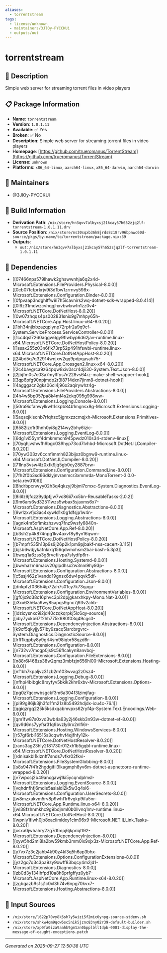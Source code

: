 ```yaml
---
aliases:
  - torrentstream
tags:
  - license/unknown
  - maintainers/3JlOy-PYCCKUi
  - outputs/out
---
```


# torrentstream

## 📝 Description

Simple web server for streaming torrent files in video players

## 📋 Package Information

- **Name**: `torrentstream`
- **Version**: `1.0.1.11`
- **Available**: ✅ Yes
- **Broken**: ✅ No
- **Description**: Simple web server for streaming torrent files in video players
- **Homepage**: [https://github.com/trueromanus/TorrentStream](https://github.com/trueromanus/TorrentStream)
- **License**: `unknown`
- **Platforms**: `x86_64-linux`, `aarch64-linux`, `x86_64-darwin`, `aarch64-darwin`
## 👥 Maintainers

- @3JlOy-PYCCKUi


## 🔧 Build Information

- **Derivation Path**: `/nix/store/hn3qvv7albyxsj21kcay57h652zjq2lf-torrentstream-1.0.1.11.drv`
- **Source Position**: `/nix/store/ns30sqxb36k8jrds8z18rv96bpnwc60d-source/pkgs/by-name/to/torrentstream/package.nix:39`
- **Outputs**:
  - `out`:  `/nix/store/hn3qvv7albyxsj21kcay57h652zjq2lf-torrentstream-1.0.1.11`

## 🔗 Dependencies

- [[07466nps579lhawk2ghswwnhja6q2x4d-Microsoft.Extensions.FileProviders.Physical-8.0.0]]
- [[0cb07fcfprkrjv9i3d1bw1zrrnvy598x-Microsoft.Extensions.Configuration.Binder-8.0.0]]
- [[0fpvaap3ndghlffw9l7h5icavnirs2wq-dotnet-sdk-wrapped-8.0.414]]
- [[0l6z31mdwzcvhqgjhxvbwlxwfn1zz0v4-Microsoft.NETCore.DotNetHost-8.0.20]]
- [[0w07zhqqs4ps002831snix9g7mhpy65h-Microsoft.NETCore.App.Host.linux-x64-8.0.20]]
- [[1bh34njlxbzazqplynp72rpfr2a9q9cf-System.ServiceProcess.ServiceController-8.0.0]]
- [[1cc4qsl7260aqgw6gy9flwbyp6d62jav-runtime.linux-x64.Microsoft.NETCore.DotNetHostPolicy-8.0.20]]
- [[1ssax255z03n6flk73rp52p491hfswbi-runtime.linux-x64.Microsoft.NETCore.DotNetAppHost-8.0.20]]
- [[24bd5q7q32914wnjxw2qq9pdpqasah75-Microsoft.NETCore.App.Crossgen2.linux-x64-8.0.20]]
- [[2c4bavgrca9z64pqw8xiv0scr4djii30-System.Text.Json-8.0.0]]
- [[2jbjfm0s7c03a7mylffys7n228vs64rz-make-shell-wrapper-hook]]
- [[3qp6pfg90npjmdp2r3l8714dxn7jinm8-dotnet-hook]]
- [[4agggacn2gks06cl4j96x2aqirywhz4g-Microsoft.Extensions.FileProviders.Abstractions-8.0.0]]
- [[4h4w5bp057pa8k4mf4s2ckq095g998ww-Microsoft.Extensions.Logging.Console-8.0.0]]
- [[50ra9icfanwylkwh1skpb84b1mgnsx8g-Microsoft.Extensions.Logging-8.0.0]]
- [[5aqsxjkiscnb7rfqhzc5jgmxzzcmqjxh-Microsoft.Extensions.Primitives-8.0.0]]
- [[6582izc1r3hnh0yi8g214wy2bhy6izic-Microsoft.Extensions.Logging.EventLog-8.0.0]]
- [[6dg1vi55ynf4dmkmmcn945pwdz010s34-stdenv-linux]]
- [[70yqhjvshwfh6bgc039hyp73cd7lvhbd-Microsoft.DotNet.ILCompiler-8.0.20]]
- [[70yw303zv6ccnfimmh823bijxz0bgnw9-runtime.linux-x64.Microsoft.DotNet.ILCompiler-8.0.20]]
- [[71lnp3vsw4lz0xfk9jq5gb0cy2887brw-Microsoft.Extensions.Configuration.CommandLine-8.0.0]]
- [[7fh2f0b3sd66dklyjnvranmcr3xmmrda-MonoTorrent-3.0.0-beta.rev0106]]
- [[8hdrbpcnwyy02h3q4qkzyj9bjml7cmxc-System.Diagnostics.EventLog-8.0.0]]
- [[8i6lz9jfqzz9ydpfjjw7vc86ii7xx5bn-ReusableTasks-2.0.2]]
- [[9m6ars6yd32511wzs5wbax5sjaxms6x7-Microsoft.Extensions.Diagnostics.Abstractions-8.0.0]]
- [[9w1zxvfjx3ac4xywld1k0g1dfsjp1w4n-Microsoft.Extensions.Logging.Abstractions-8.0.0]]
- [[agnk4m5xfimkzhzvvq7fnz9wsfy6840n-Microsoft.AspNetCore.App.Ref-8.0.20]]
- [[b3sh2p4k874npg1kv4axvf8y8yn16qwm-Microsoft.NETCore.DotNetHostPolicy-8.0.20]]
- [[b7mpfr535h13p9s9j26p2k1pm9pjbakf-nss-cacert-3.115]]
- [[bjsb6wdjykafnkixq156qdvmxhsm2bai-bash-5.3p3]]
- [[bwqq1a6zss3g8rvcfiivpa7sfydfp6rr-Microsoft.Extensions.Hosting.Systemd-8.0.0]]
- [[bwvhazm6macv20glpdhsx2w3nm9hy93p-Microsoft.Extensions.Configuration.Abstractions-8.0.0]]
- [[c5ssj462z1vandd19gnsx6dw4pqvk5df-Microsoft.Extensions.Configuration.Json-8.0.0]]
- [[dnkpfzf036h4ip72ah7s01cy7k73qaga-Microsoft.Extensions.Configuration.EnvironmentVariables-8.0.0]]
- [[gf0jx9d38c16phvc3pi2dpjgkarxhkpy-Mono.Nat-3.0.0]]
- [[i3xx63h6aa9wy85apqs9gnc7j93v2a5b-Microsoft.NETCore.DotNetAppHost-8.0.20]]
- [[idzicysnxc9i2jd40czqkqrpkj5lc6qy-source]]
- [[iiby7yxkb67f2hh775k980f03q49cgs0-Microsoft.Extensions.DependencyInjection.Abstractions-8.0.0]]
- [[k9cf5qkyjjy57iby9zacq5lsrcbrgvrc-System.Diagnostics.DiagnosticSource-8.0.0]]
- [[lrff1kqpby8y9grl4sm98iqbr58qzd6r-Microsoft.Extensions.Configuration-8.0.0]]
- [[n732vv7mcgp0js9c56flcakyn8anvbqj-Microsoft.Extensions.Configuration.FileExtensions-8.0.0]]
- [[n88r6i468zs38w2qmz3mbfzjn656hl00-Microsoft.Extensions.Hosting-8.0.0]]
- [[nf1bh7kpaljvz31zb2m103wvag2z0sz4-Microsoft.Extensions.Logging.Debug-8.0.0]]
- [[nfhpi4bibglc8rsyfyv5bkik2khr6xbv-Microsoft.Extensions.Options-8.0.0]]
- [[pg0z7qccwbsgckf3m6a304f3lzimjfag-Microsoft.Extensions.Logging.Configuration-8.0.0]]
- [[pi99g86jk3jh3fd1fm21z8b5492hdjdx-icu4c-76.1]]
- [[qgiqzrgq225k5ksdxqabmvpxs62ryf4p-System.Text.Encodings.Web-8.0.0]]
- [[qm1fw87s0xvd3wb4a63y2j46skb3n93w-dotnet-ef-8.0.0]]
- [[qv9d6ns7yyfsr31q9bvzly6rx2nlfi6r-Microsoft.Extensions.Hosting.WindowsServices-8.0.0]]
- [[r57gf6rbl16515s3cqwhvf4qjfhfy12k-Microsoft.NETCore.DotNetHostResolver-8.0.20]]
- [[rans3ag23hly2f81730r012xh1b5gqbl-runtime.linux-x64.Microsoft.NETCore.DotNetHostResolver-8.0.20]]
- [[rdnisakbl1klznff7snds7vfkr02fkvi-Microsoft.Extensions.FileSystemGlobbing-8.0.0]]
- [[s8s947f41r2hgdgifil3lkagmph8yv6m-dotnet-aspnetcore-runtime-wrapped-8.0.20]]
- [[v7wpccj2b49ancgawj1ki5ycqndplmsl-Microsoft.Extensions.Logging.EventSource-8.0.0]]
- [[vqhdnfhfj6mdls5aslaldi2k5w3q4xl6-Microsoft.Extensions.Configuration.UserSecrets-8.0.0]]
- [[w8mzxakvm5rv8p9whf1r6vgkp9ifa5nr-Microsoft.NETCore.App.Runtime.linux-x64-8.0.20]]
- [[wl38fzhnmkhc9g9bdjnml0b0llvnq1mv-runtime.linux-x64.Microsoft.NETCore.DotNetHost-8.0.20]]
- [[wpnly1fiwh0jb8xaclimldxy1clm96x9-Microsoft.NET.ILLink.Tasks-8.0.20]]
- [[xsxa0jwhahry2zg7dfmpj6jkpriql192-Microsoft.Extensions.DependencyInjection-8.0.0]]
- [[xyw5hd2mi8la2bw59kmb3mm0ix9xjx3z-Microsoft.NETCore.App.Ref-8.0.20]]
- [[y7vx7z3c2jahb4k90z4kl3q5h6ap3bhx-Microsoft.Extensions.Options.ConfigurationExtensions-8.0.0]]
- [[yz2gq7q3c3pa9zy9xwff83bqcy4m2jd1-Microsoft.Extensions.Diagnostics-8.0.0]]
- [[zb0d3y134lhfpd10a8h6prfgffyz0yb7-Microsoft.AspNetCore.App.Runtime.linux-x64-8.0.20]]
- [[zgbgazb9s1sj1c0xl3h74v6npg70kvx7-Microsoft.Extensions.Hosting.Abstractions-8.0.0]]

## 📁 Input Sources

- `/nix/store/l622p70vy8k5sh7y5wizi5f2mic6ynpg-source-stdenv.sh`
- `/nix/store/shkw4qm9qcw5sc5n1k5jznc83ny02r39-default-builder.sh`
- `/nix/store/xp0fa0iza9aahb9gm1zn0bpplbll1dpb-0001-display-the-message-of-caught-exceptions.patch`

---
*Generated on 2025-09-27 12:50:38 UTC*
